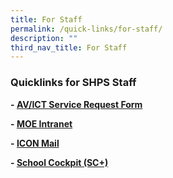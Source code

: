 ```yaml
---
title: For Staff
permalink: /quick-links/for-staff/
description: ""
third_nav_title: For Staff
---
```

### Quicklinks for SHPS Staff

**\- [AV/ICT Service Request Form](https://forms.gle/NRy5fPwRSAWoXwnJ8)**

**\- [MOE Intranet](https://intranet.moe.gov.sg/Pages/Home.aspx)**

**\- [ICON Mail](https://icon.moe.edu.sg/saas/usercenter/index.do)**

**\- [School Cockpit (SC+)](https://schoolcockpit.moe.gov.sg/)**